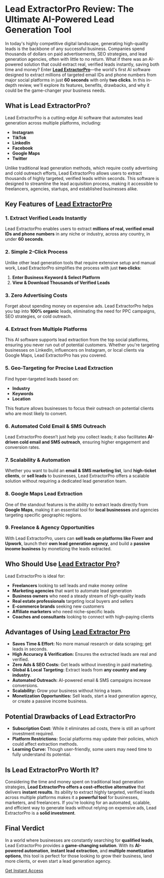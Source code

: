 # Lead ExtractorPro Review: The Ultimate AI-Powered Lead Generation Tool

In today's highly competitive digital landscape, generating high-quality leads is the backbone of any successful business. Companies spend thousands of dollars on paid advertisements, SEO strategies, and lead generation agencies, often with little to no return. What if there was an AI-powered solution that could extract real, verified leads instantly, saving both time and money? Enter **[Lead ExtractorPro](https://warriorplus.com/o2/a/tnjbbgq/0)**—the world's first AI software designed to extract millions of targeted email IDs and phone numbers from major social platforms in just **60 seconds** with only **two clicks**. In this in-depth review, we'll explore its features, benefits, drawbacks, and why it could be the game-changer your business needs.

## What is Lead ExtractorPro?

Lead ExtractorPro is a cutting-edge AI software that automates lead generation across multiple platforms, including:

- **Instagram**
- **TikTok**
- **LinkedIn**
- **Facebook**
- **Google Maps**
- **Twitter**

Unlike traditional lead generation methods, which require costly advertising and cold outreach efforts, Lead ExtractorPro allows users to extract thousands of highly targeted, verified leads within seconds. This software is designed to streamline the lead acquisition process, making it accessible to freelancers, agencies, startups, and established businesses alike.

## Key Features of [Lead ExtractorPro](https://warriorplus.com/o2/a/tnjbbgq/0)

### 1. Extract Verified Leads Instantly

Lead ExtractorPro enables users to extract **millions of real, verified email IDs and phone numbers** in any niche or industry, across any country, in under **60 seconds**.

### 2. Simple 2-Click Process

Unlike other lead generation tools that require extensive setup and manual work, Lead ExtractorPro simplifies the process with just **two clicks**:

1. **Enter Business Keyword & Select Platform**
2. **View & Download Thousands of Verified Leads**

### 3. Zero Advertising Costs

Forget about spending money on expensive ads. Lead ExtractorPro helps you tap into **100% organic** leads, eliminating the need for PPC campaigns, SEO strategies, or cold outreach.

### 4. Extract from Multiple Platforms

This AI software supports lead extraction from the top social platforms, ensuring you never run out of potential customers. Whether you're targeting businesses on LinkedIn, influencers on Instagram, or local clients via Google Maps, Lead ExtractorPro has you covered.

### 5. Geo-Targeting for Precise Lead Extraction

Find hyper-targeted leads based on:

- **Industry**
- **Keywords**
- **Location**

This feature allows businesses to focus their outreach on potential clients who are most likely to convert.

### 6. Automated Cold Email & SMS Outreach

Lead ExtractorPro doesn’t just help you collect leads; it also facilitates **AI-driven cold email and SMS outreach**, ensuring higher engagement and conversion rates.

### 7. Scalability & Automation

Whether you want to build an **email & SMS marketing list**, land **high-ticket clients**, or **sell leads** to businesses, Lead ExtractorPro offers a scalable solution without requiring a dedicated lead generation team.

### 8. Google Maps Lead Extraction

One of the standout features is the ability to extract leads directly from **Google Maps**, making it an essential tool for **local businesses** and agencies targeting specific geographic regions.

### 9. Freelance & Agency Opportunities

With Lead ExtractorPro, users can **sell leads on platforms like Fiverr and Upwork**, launch their **own lead generation agency**, and build a **passive income business** by monetizing the leads extracted.

## Who Should Use [Lead Extractor Pro](https://warriorplus.com/o2/a/tnjbbgq/0)?

Lead ExtractorPro is ideal for:

- **Freelancers** looking to sell leads and make money online
- **Marketing agencies** that want to automate lead generation
- **Business owners** who need a steady stream of high-quality leads
- **Real estate professionals** targeting local buyers and sellers
- **E-commerce brands** seeking new customers
- **Affiliate marketers** who need niche-specific leads
- **Coaches and consultants** looking to connect with high-paying clients

## Advantages of Using [Lead Extractor Pro](https://warriorplus.com/o2/a/tnjbbgq/0)

- **Saves Time & Effort:** No more manual research or data scraping; get leads in seconds.
- **High Accuracy & Verification:** Ensures the extracted leads are real and verified.
- **Zero Ads & SEO Costs:** Get leads without investing in paid marketing.
- **Global & Local Targeting:** Extract leads from **any country and any industry**.
- **Automated Outreach:** AI-powered email & SMS campaigns increase conversions.
- **Scalability:** Grow your business without hiring a team.
- **Monetization Opportunities:** Sell leads, start a lead generation agency, or create a passive income business.

## Potential Drawbacks of Lead ExtractorPro

- **Subscription Cost:** While it eliminates ad costs, there is still an upfront investment required.
- **Platform Restrictions:** Social platforms may update their policies, which could affect extraction methods.
- **Learning Curve:** Though user-friendly, some users may need time to fully understand its potential.

## Is Lead ExtractorPro Worth It?

Considering the time and money spent on traditional lead generation strategies, **Lead ExtractorPro offers a cost-effective alternative** that delivers **instant results**. Its ability to extract highly targeted, verified leads across multiple platforms makes it a **powerful tool** for businesses, marketers, and freelancers. If you're looking for an automated, scalable, and efficient way to generate leads without relying on expensive ads, Lead ExtractorPro is a **solid investment**.

## Final Verdict

In a world where businesses are constantly searching for **qualified leads**, Lead ExtractorPro provides a **game-changing solution**. With its **AI-powered automation**, **instant lead extraction**, and **multiple monetization options**, this tool is perfect for those looking to grow their business, land more clients, or even start a lead generation agency.

[Get Instant Access](https://warriorplus.com/o2/a/tnjbbgq/0)
